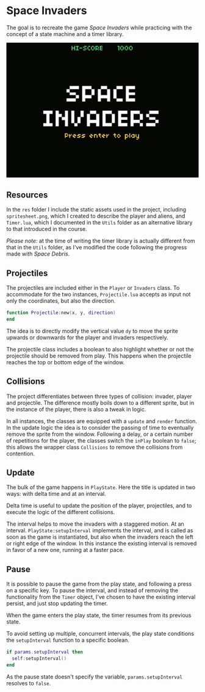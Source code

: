# Space Invaders

The goal is to recreate the game <i>Space Invaders</i> while practicing with the concept of a state machine and a timer library.

![Space Invaders in a few frames](https://github.com/borntofrappe/game-development/blob/main/Practice/Space%20Invaders/space-invaders.gif)

## Resources

In the `res` folder I include the static assets used in the project, including `spritesheet.png`, which I created to describe the player and aliens, and `Timer.lua`, which I documented in the `Utils` folder as an alternative library to that introduced in the course.

_Please note:_ at the time of writing the timer library is actually different from that in the `Utils` folder, as I've modified the code following the progress made with <i>Space Debris</i>.

## Projectiles

The projectiles are included either in the `Player` or `Invaders` class. To accommodate for the two instances, `Projectile.lua` accepts as input not only the coordinates, but also the direction.

```lua
function Projectile:new(x, y, direction)
end
```

The idea is to directly modify the vertical value `dy` to move the sprite upwards or downwards for the player and invaders respectively.

The projectile class includes a boolean to also highlight whether or not the projectile should be removed from play. This happens when the projectile reaches the top or bottom edge of the window.

## Collisions

The project differentiates between three types of collision: invader, player and projectile. The difference mostly boils down to a different sprite, but in the instance of the player, there is also a tweak in logic.

In all instances, the classes are equipped with a `update` and `render` function. In the update logic the idea is to consider the passing of time to eventually remove the sprite from the window. Following a delay, or a certain number of repetitions for the player, the classes switch the `inPlay` boolean to `false`; this allows the wrapper class `Collisions` to remove the collisions from contention.

## Update

The bulk of the game happens in `PlayState`. Here the title is updated in two ways: with delta time and at an interval.

Delta time is useful to update the position of the player, projectiles, and to execute the logic of the different collisions.

The interval helps to move the invaders with a staggered motion. At an interval. `PlayState:setupInterval` implements the interval, and is called as soon as the game is instantiated, but also when the invaders reach the left or right edge of the window. In this instance the existing interval is removed in favor of a new one, running at a faster pace.

## Pause

It is possible to pause the game from the play state, and following a press on a specific key. To pause the interval, and instead of removing the functionality from the `Timer` object, I've chosen to have the existing interval persist, and just stop updating the timer.

When the game enters the play state, the timer resumes from its previous state.

To avoid setting up multiple, concurrent intervals, the play state conditions the `setupInterval` function to a specific boolean.

```lua
if params.setupInterval then
  self:setupInterval()
end
```

As the pause state doesn't specify the variable, `params.setupInterval` resolves to `false`.
